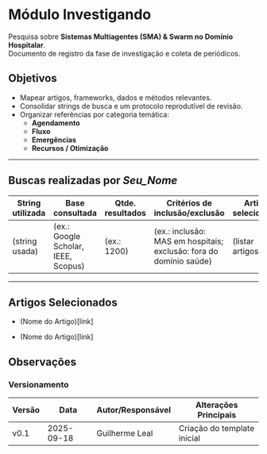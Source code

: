 # Módulo Investigando

Pesquisa sobre **Sistemas Multiagentes (SMA) & Swarm no Domínio Hospitalar**.  
Documento de registro da fase de investigação e coleta de periódicos.

## Objetivos

- Mapear artigos, frameworks, dados e métodos relevantes.  
- Consolidar strings de busca e um protocolo reprodutível de revisão.  
- Organizar referências por categoria temática:
  - **Agendamento**
  - **Fluxo**
  - **Emergências**
  - **Recursos / Otimização**
---

## Buscas realizadas por *Seu_Nome*

| String utilizada | Base consultada | Qtde. resultados | Critérios de inclusão/exclusão | Artigos selecionados |
|------------------|-----------------|------------------|--------------------------------|-----------------------|
| (string usada)   | (ex.: Google Scholar, IEEE, Scopus) | (ex.: 1200) | (ex.: inclusão: MAS em hospitais; exclusão: fora do domínio saúde) | (listar artigos) |

---

## Artigos Selecionados
  - (Nome do Artigo)[link]  

  - (Nome do Artigo)[link]  

## Observações


### Versionamento
| Versão | Data       | Autor/Responsável | Alterações Principais |
|--------|------------|-------------------|-----------------------|
| v0.1   | 2025-09-18 | Guilherme Leal         | Criação do template inicial |

